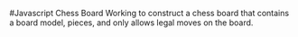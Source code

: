 #Javascript Chess Board
Working to construct a chess board that contains a board model, pieces, and only
allows legal moves on the board.
